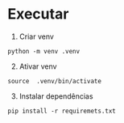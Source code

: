 # Executar


1. Criar venv

```shell
python -m venv .venv
```

2. Ativar venv

```shell
source  .venv/bin/activate
```

3. Instalar dependências

```shell
pip install -r requiremets.txt
```